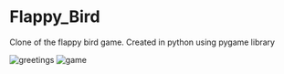 # Flappy_Bird
Clone of the flappy bird game. Created in python using pygame library


![greetings](https://user-images.githubusercontent.com/87043088/179324806-c84e6f68-c4e3-47dd-90f3-99614e36acef.png)
![game](https://user-images.githubusercontent.com/87043088/179324811-634054e4-c236-427b-bf58-41e177b89c91.png)
